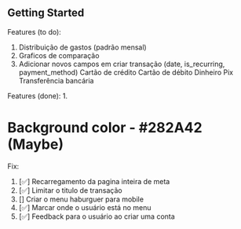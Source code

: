 ## Getting Started

Features (to do):
1. Distribuição de gastos (padrão mensal)
2. Graficos de comparação
3. Adicionar novos campos em criar transação (date, is_recurring, payment_method)
  Cartão de crédito
  Cartão de débito
  Dinheiro
  Pix
  Transferência bancária

Features (done):
1.
# Background color - #282A42 (Maybe)

Fix:
1. [✅] Recarregamento da pagina inteira de meta 
2. [✅] Limitar o titulo de transação
3. [] Criar o menu haburguer para mobile
4. [✅] Marcar onde o usuário está no menu
5. [✅] Feedback para o usuário ao criar uma conta
